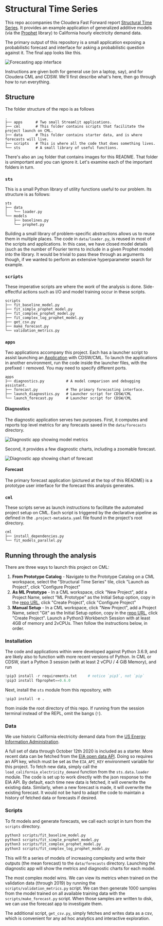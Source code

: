# Structural Time Series

This repo accompanies the Cloudera Fast Forward report [Structural Time Series](https://structural-time-series.fastforwardlabs.com/). It provides an example application of generalized additive models (via the [Prophet](https://facebook.github.io/prophet/) library) to California hourly electricity demand data.

The primary output of this repository is a small application exposing a probabilistic forecast and interface for asking a probabilistic question against it. The final app looks like this.

![Forecasting app interface](img/app.png)

Instructions are given both for general use (on a laptop, say), and for Cloudera CML and CDSW. We'll first describe what's here, then go through how to run everything.

## Structure

The folder structure of the repo is as follows

```
.
├── apps      # Two small Streamlit applications.
├── cml       # This folder contains scripts that facilitate the project launch on CML.
├── data      # This folder contains starter data, and is where forecasts will live.
├── scripts   # This is where all the code that does something lives.
└── sts       # A small library of useful functions.
```

There's also an `img` folder that contains images for this README. That folder is unimportant and you can ignore it. Let's examine each of the important folders in turn.

### `sts`

This is a small Python library of utility functions useful to our problem. Its structure is as follows:

```
sts
├── data
│   └── loader.py
└── models
    ├── baselines.py
    └── prophet.py
```

Building a small library of problem-specific abstractions allows us to reuse them in multiple places. The code in `data/loader.py`, is reused in most of the scripts and applications. In this case, we have closed model details (such as the number of Fourier terms to include in a given Prophet model) into the library. It would be trivial to pass these through as arguments though, if we wanted to perform an extensive hyperparameter search for example.

### `scripts`

These imperative scripts are where the _work_ of the analysis is done. Side-effectful actions such as I/O and model training occur in these scripts.

```
scripts
├── fit_baseline_model.py
├── fit_simple_prophet_model.py
├── fit_complex_prophet_model.py
├── fit_complex_log_prophet_model.py
├── get_csv.py
├── make_forecast.py
└── validation_metrics.py
```

### `apps`

Two applications accompany this project. Each has a launcher script to assist launching an [Application](https://docs.cloudera.com/machine-learning/cloud/applications/topics/ml-applications.html) with CDSW/CML. To launch the applications in another environment, run the code inside the launcher files, with the prefixed `!` removed. You may need to specify different ports.

```
apps
├── diagnostics.py          # A model comparison and debugging assistant.
├── forecast.py             # The primary forecasting interface.
├── launch_diagnostics.py   # Launcher script for CDSW/CML
└── launch_forecast.py      # Launcher script for CDSW/CML
```

#### Diagnostics

The diagnostic application serves two purposes. First, it computes and reports top level metrics for any forecasts saved in the `data/forecasts` directory.

![Diagnostic app showing model metrics](img/diagnostic-metrics.png)

Second, it provides a few diagnostic charts, including a zoomable forecast.

![Diagnostic app showing chart of forecast](img/diagnostic-chart.png)

#### Forecast

The primary forecast application (pictured at the top of this README) is a prototype user interface for the forecast this analysis generates.

### `cml`

These scripts serve as launch instructions to facilitate the automated project setup on CML. Each script is triggered by the declarative pipeline as defined in the `.project-metadata.yaml` file found in the project's root directory.

```
cml
├── install_dependencies.py
└── fit_models_parallel.py
```

## Running through the analysis

There are three ways to launch this project on CML:

1. **From Prototype Catalog** - Navigate to the Prototype Catalog on a CML workspace, select the "Structural Time Series" tile, click "Launch as Project", click "Configure Project"
2. **As ML Prototype** - In a CML workspace, click "New Project", add a Project Name, select "ML Prototype" as the Initial Setup option, copy in the [repo URL](https://github.com/cloudera/CML_AMP_Structural_Time_Series.git), click "Create Project", click "Configure Project"
3. **Manual Setup** - In a CML workspace, click "New Project", add a Project Name, select "Git" as the Initial Setup option, copy in the [repo URL](https://github.com/cloudera/CML_AMP_Structural_Time_Series.git), click "Create Project". Launch a Python3 Workbench Session with at least 4GB of memory and 2vCPUs. Then follow the instructions below, in order.

### Installation

The code and applications within were developed against Python 3.6.9, and are likely also to function with more recent versions of Python.
In CML or CDSW, start a Python 3 session (with at least 2 vCPU / 4 GiB Memory), and run

```python
!pip3 install -r requirements.txt     # notice `pip3`, not `pip`
!pip3 install fbprophet==0.6.0
```

Next, install the `sts` module from this repository, with

```python
!pip3 install -e .
```

from inside the root directory of this repo.
If running from the session terminal instead of the REPL, omit the bangs (`!`).

### Data

We use historic California electricity demand data from the [US Energy Information Administration](https://www.eia.gov/opendata/qb.php?category=3389936&sdid=EBA.CAL-ALL.D.H).

A full set of data through October 12th 2020 is included as a starter. More recent data can be fetched from the [EIA open data API](https://www.eia.gov/opendata/). Doing so requires an API key, which must be set as the `EIA_API_KEY` environment variable for this project. To fetch new data, simply call the `load_california_electricity_demand` function from the `sts.data.loader` module. The code is set up to work directly with the json response to the EIA API. By default, each time new data is fetched, it will overwrite the existing data. Similarly, when a new forecast is made, it will overwrite the existing forecast. It would not be hard to adapt the code to maintain a history of fetched data or forecasts if desired.

### Scripts

To fit models and generate forecasts, we call each script in turn from the `scripts` directory.

```bash
python3 scripts/fit_baseline_model.py
python3 scripts/fit_simple_prophet_model.py
python3 scripts/fit_complex_prophet_model.py
python3 scripts/fit_complex_log_prophet_model.py
```

This will fit a series of models of increasing complexity and write their outputs (the mean forecast) to the `data/forecasts` directory. Launching the diagnostic app will show the metrics and diagnostic charts for each model.

The most complex model wins. We can view its metrics when trained on the validation data (through 2019) by running the `scripts/validation_metrics.py` script. We can then generate 1000 samples from the model trained on all available training data with the `scripts/make_forecast.py` script. When those samples are written to disk, we can use the forecast app to investigate them.

The additional script, `get_csv.py`, simply fetches and writes data as a csv, which is convenient for any ad hoc analytics and interactive exploration.
